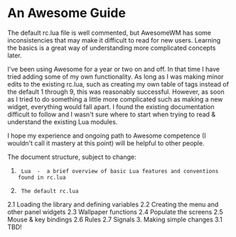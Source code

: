 # An Awesome Guide

The default rc.lua file is well commented, but AwesomeWM has some
inconsistencies that may make it difficult to read for new users. Learning the
basics is a great way of understanding more complicated concepts later.

I've been using Awesome for a year or two on and off. In that time I have tried
adding some of my own functionality. As long as I was making minor edits to the
existing rc.lua, such as creating my own table of tags instead of the default 1
through 9, this was reasonably successful. However, as soon as I tried to do
something a little more complicated such as making a new widget, everything
would fall apart. I found the existing documentation difficult to follow and I
wasn't sure where to start when trying to read & understand the existing Lua
modules.

I hope my experience and ongoing path to Awesome competence (I wouldn't call it
mastery at this point) will be helpful to other people.

The document structure, subject to change:
1.      Lua  -  a brief overview of basic Lua features and conventions found in rc.lua
2.		The default rc.lua
2.1     Loading the library and defining variables
2.2     Creating the menu and other panel widgets
2.3     Wallpaper functions
2.4     Populate the screens
2.5     Mouse & key bindings
2.6     Rules
2.7     Signals
3.      Making simple changes
3.1     TBD!
